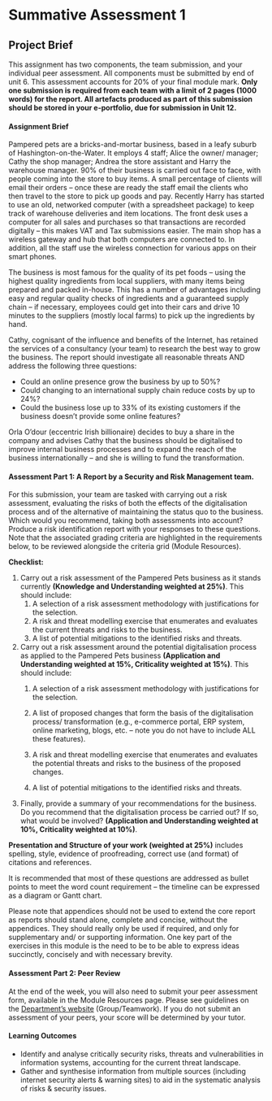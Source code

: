 # Summative Assessment 1

## Project Brief
This assignment has two components, the team submission, and your individual peer assessment. All components must be submitted by end of unit 6. This assessment accounts for 20% of your final module mark. **Only one submission is required from each team with a limit of 2 pages (1000 words) for the report. All artefacts produced as part of this submission should be stored in your e-portfolio, due for submission in Unit 12.**  

#### Assignment Brief

Pampered pets are a bricks-and-mortar business, based in a leafy suburb of Hashington-on-the-Water. It employs 4 staff; Alice the owner/ manager; Cathy the shop manager; Andrea the store assistant and Harry the warehouse manager. 90% of their business is carried out face to face, with people coming into the store to buy items. A small percentage of clients will email their orders – once these are ready the staff email the clients who then travel to the store to pick up goods and pay. Recently Harry has started to use an old, networked computer (with a spreadsheet package) to keep track of warehouse deliveries and item locations. The front desk uses a computer for all sales and purchases so that transactions are recorded digitally – this makes VAT and Tax submissions easier. The main shop has a wireless gateway and hub that both computers are connected to. In addition, all the staff use the wireless connection for various apps on their smart phones.

The business is most famous for the quality of its pet foods – using the highest quality ingredients from local suppliers, with many items being prepared and packed in-house. This has a number of advantages including easy and regular quality checks of ingredients and a guaranteed supply chain – if necessary, employees could get into their cars and drive 10 minutes to the suppliers (mostly local farms) to pick up the ingredients by hand.

Cathy, cognisant of the influence and benefits of the Internet, has retained the services of a consultancy (your team) to research the best way to grow the business. The report should investigate all reasonable threats AND address the following three questions:

- Could an online presence grow the business by up to 50%?
- Could changing to an international supply chain reduce costs by up to 24%?
- Could the business lose up to 33% of its existing customers if the business doesn’t provide some online features?

Orla O’dour (eccentric Irish billionaire) decides to buy a share in the company and advises Cathy that the business should be digitalised to improve internal business processes and to expand the reach of the business internationally – and she is willing to fund the transformation.

#### Assessment Part 1: A Report by a Security and Risk Management team.

For this submission, your team are tasked with carrying out a risk assessment, evaluating the risks of both the effects of the digitalisation process and of the alternative of maintaining the status quo to the business. Which would you recommend, taking both assessments into account? Produce a risk identification report with your responses to these questions. Note that the associated grading criteria are highlighted in the requirements below, to be reviewed alongside the criteria grid (Module Resources).

**Checklist:**

1. Carry out a risk assessment of the Pampered Pets business as it stands currently **(Knowledge and Understanding weighted at 25%)**. This should include:
    1. A selection of a risk assessment methodology with justifications for the selection.
    2. A risk and threat modelling exercise that enumerates and evaluates the current threats and risks to the business.
    3. A list of potential mitigations to the identified risks and threats.
2. Carry out a risk assessment around the potential digitalisation process as applied to the Pampered Pets business **(Application and Understanding weighted at 15%, Criticality weighted at 15%)**. This should include:
    1. A selection of a risk assessment methodology with justifications for the selection.
    2. A list of proposed changes that form the basis of the digitalisation process/ transformation (e.g., e-commerce portal, ERP system, online marketing, blogs, etc. – note you do not have to include ALL these features).
    3. A risk and threat modelling exercise that enumerates and evaluates the potential threats and risks to the business of the proposed changes.
    
    5. A list of potential mitigations to the identified risks and threats.
3. Finally, provide a summary of your recommendations for the business. Do you recommend that the digitalisation process be carried out? If so, what would be involved? **(Application and Understanding weighted at 10%, Criticality weighted at 10%)**.

**Presentation and Structure of your work (weighted at 25%)** includes spelling, style, evidence of proofreading, correct use (and format) of citations and references.

It is recommended that most of these questions are addressed as bullet points to meet the word count requirement – the timeline can be expressed as a diagram or Gantt chart.

Please note that appendices should not be used to extend the core report as reports should stand alone, complete and concise, without the appendices. They should really only be used if required, and only for supplementary and/ or supporting information. One key part of the exercises in this module is the need to be to be able to express ideas succinctly, concisely and with necessary brevity.

#### Assessment Part 2: Peer Review

At the end of the week, you will also need to submit your peer assessment form, available in the Module Resources page. Please see guidelines on the [Department’s website](https://www.my-course.co.uk/course/view.php?id=4634&section=0) (Group/Teamwork). If you do not submit an assessment of your peers, your score will be determined by your tutor.

#### Learning Outcomes

- Identify and analyse critically security risks, threats and vulnerabilities in information systems, accounting for the current threat landscape.
- Gather and synthesise information from multiple sources (including internet security alerts & warning sites) to aid in the systematic analysis of risks & security issues.

